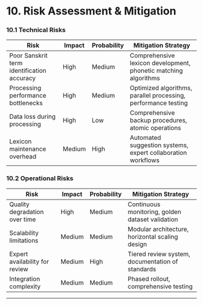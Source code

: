 # 10. Risk Assessment & Mitigation

### 10.1 Technical Risks

| Risk | Impact | Probability | Mitigation Strategy |
|------|---------|-------------|-------------------|
| Poor Sanskrit term identification accuracy | High | Medium | Comprehensive lexicon development, phonetic matching algorithms |
| Processing performance bottlenecks | High | Medium | Optimized algorithms, parallel processing, performance testing |
| Data loss during processing | High | Low | Comprehensive backup procedures, atomic operations |
| Lexicon maintenance overhead | Medium | High | Automated suggestion systems, expert collaboration workflows |

### 10.2 Operational Risks

| Risk | Impact | Probability | Mitigation Strategy |
|------|---------|-------------|-------------------|
| Quality degradation over time | High | Medium | Continuous monitoring, golden dataset validation |
| Scalability limitations | Medium | Medium | Modular architecture, horizontal scaling design |
| Expert availability for review | Medium | High | Tiered review system, documentation of standards |
| Integration complexity | Medium | Medium | Phased rollout, comprehensive testing |

---
